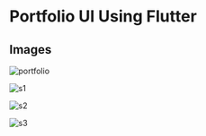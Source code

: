 # Portfolio UI Using Flutter

## Images

![portfolio](https://user-images.githubusercontent.com/71263421/129511236-5c22f262-af4c-4b48-9788-6ca7b510a7fb.jpg)

![s1](https://user-images.githubusercontent.com/71263421/128835017-e239c068-0c35-4da6-b9ae-14fc3c4b27fe.png)

![s2](https://user-images.githubusercontent.com/71263421/128835026-1bfac53c-fe4d-42db-b589-2f5d90f91177.png)

![s3](https://user-images.githubusercontent.com/71263421/128835030-c0ff9b16-d1bf-44e2-8619-f207724b1740.png)
